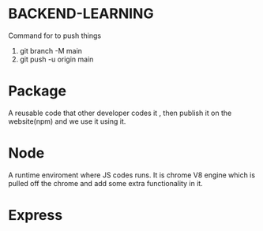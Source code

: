 # BACKEND-LEARNING
Command for to push things 
1. git branch -M main
2. git push -u origin main


# Package 
A reusable code that other developer codes it , then publish it on the website(npm) and we use it using it.

# Node 
A runtime enviroment where JS codes runs. It is chrome V8 engine which is pulled off the chrome and add some extra functionality in it.

# Express